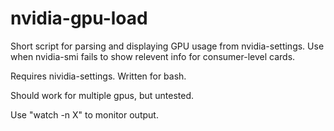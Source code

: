 # nvidia-gpu-load
Short script for parsing and displaying GPU usage from nvidia-settings.
Use when nvidia-smi fails to show relevent info for consumer-level cards.

Requires nividia-settings. Written for bash.

Should work for multiple gpus, but untested.

Use "watch -n X" to monitor output.
